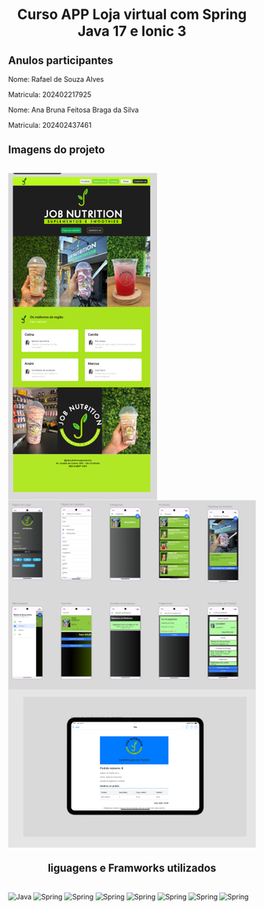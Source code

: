 ### <h1 align="center">Curso APP Loja virtual com Spring Java 17 e Ionic 3</h1>
## <h2>Anulos participantes</h2>
<p>Nome: Rafael de Souza Alves</p>
<p>Matricula: 202402217925</p>
<p>Nome: Ana Bruna Feitosa Braga da Silva</p>
<p>Matricula: 202402437461</p>


## <h2>Imagens do projeto</h2>
<div style="display: inline_block"><br/>
<img align="center" alt="tela web" src="https://github.com/rafaellsouzadev/ProjetoFaculdade/blob/main/figma-faculdade1.png?raw=true">
<img align="center" alt="tela mobile" src="https://github.com/rafaellsouzadev/ProjetoFaculdade/blob/main/figma-faculdade2.png?raw=true">
<img align="center" alt="tela email" src="https://github.com/rafaellsouzadev/ProjetoFaculdade/blob/main/figma-faculdade3.png?raw=true">

</div>


## <h2 align="center">liguagens e Framworks utilizados</h2>
<div style="display: inline_block"><br/>
<img align="center" alt="Java" src="https://img.shields.io/badge/Java-ED8B00?style=for-the-badge&logo=java&logoColor=white](https://img.shields.io/badge/Java-ED8B00?style=for-the-badge&logo=openjdk&logoColor=white">
<img align="center" alt="Spring" src="https://img.shields.io/badge/Spring-6DB33F?style=for-the-badge&logo=spring&logoColor=white">
<img align="center" alt="Spring" src="https://img.shields.io/badge/Ionic-3880FF?style=for-the-badge&logo=ionic&logoColor=white">
<img align="center" alt="Spring" src="https://img.shields.io/badge/Cordova-35434F?style=for-the-badge&logo=apache-cordova&logoColor=E8E8E8">
<img align="center" alt="Spring" src="https://img.shields.io/badge/Spring_Security-6DB33F?style=for-the-badge&logo=Spring-Security&logoColor=white">
<img align="center" alt="Spring" src="https://img.shields.io/badge/GIT-E44C30?style=for-the-badge&logo=git&logoColor=white">
<img align="center" alt="Spring" src="https://img.shields.io/badge/Amazon_AWS-232F3E?style=for-the-badge&logo=amazon-aws&logoColor=white">
<img align="center" alt="Spring" src="https://img.shields.io/badge/MySQL-005C84?style=for-the-badge&logo=mysql&logoColor=white">	
</div>
